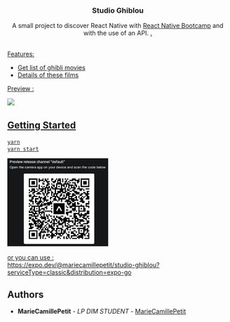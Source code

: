 <p align="center">
  <h3 align="center">Studio Ghiblou</h3>

  <p align="center">
    A small project to discover React Native with <a href="https://davidl.fr/workshop">React Native Bootcamp</a> and with the use of an API. <a href="https://studio-ghibli-films-api.herokuapp.com/" Ghibli </a>.
    <br/>
    <br/>
  </p>
</p>

Features:
- Get list of ghibli movies
- Details of these films

Preview : 

<img src="https://github.com/MarieCamillePetit/Studio_Ghiblou/blob/master/assets/apercu.gif" width="230">

## Getting Started

```
yarn
yarn start
```
<img src="https://github.com/MarieCamillePetit/Studio_Ghiblou/blob/master/assets/qrcode.PNG" width="230">

or you can use : <br/>
https://expo.dev/@mariecamillepetit/studio-ghiblou?serviceType=classic&distribution=expo-go



## Authors

* **MarieCamillePetit** - *LP DIM STUDENT* - [MarieCamillePetit](https://github.com/MarieCamillePetit)

